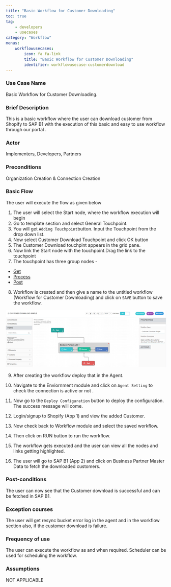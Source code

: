 ```yaml
---
title: "Basic Workflow for Customer Downloading"
toc: true
tag: 
    - developers
    - usecases
category: "Workflow"                    
menus: 
    workflowusecases:
        icon: fa fa-link
        title: "Basic Workflow for Customer Downloading" 
        identifier: workflowusecase-customerdownload
---
```


### Use Case Name 
Basic Workflow for Customer Downloading.

### Brief Description 
This is a basic workflow where the user can download customer from Shopify to SAP B1 with the execution of this basic and easy to use workflow through our portal .

### Actor
 Implementers, Developers, Partners   

### Preconditions
 Organization Creation & Connection Creation 

### Basic Flow
  The user will execute the flow as given below

1. The user will select the Start node, where the workflow execution will begin
2. Go to template section and select General Touchpoint.
3. You will get `Adding Touchpoint`button. Input the Touchpoint from the drop down list.
4. Now select Customer Download Touchpoint and click OK button
5. The Customer Download touchpint appears in the grid pane. 
6. Now link the Start node with the touchpoint.Drag the link to the touchpoint
7. The touchpoint has three group nodes - 
* [Get](/workflow/working-with-get/)
* [Process](/workflow/working-with-process/)
* [Post](/workflow/working-with-post/)

8. Workflow is created and then give a name to the untitled workflow (Workflow for Customer Downloading) and click on `SAVE` button to save the workflow.

 ![CustomerDownload_Simple](/staticfiles/workflow-management/media/CustomerDownload_Simple.png)
            
9.  After creating the workflow deploy that in the Agent.

10. Navigate to the Enviornment module and click on `Agent Setting` to check the connection is active or not .

11. Now go to the `Deploy Configuration` button to deploy the configuration. The success message will come.

12. Login/signup to Shopify (App 1) and view the added Customer.

13.  Now check  back to Workflow module and select the saved workflow.

14. Then click on RUN button to run the workflow.

15. The workflow gets executed and the user can view all the nodes and links getting highlighted.

16.  The user will go to SAP B1 (App 2) and click on Business Partner Master Data to fetch the downloaded customers. 


### Post-conditions
The user can now see that the Customer download is successful and can be fetched in SAP B1. 
### Exception courses 
The user will get resync bucket error log in the agent and in the workflow section also, if the customer download is failure.
### Frequency of use
The user can execute the workflow as and when required. Scheduler can be used for scheduling the workflow.
### Assumptions 
NOT APPLICABLE 





